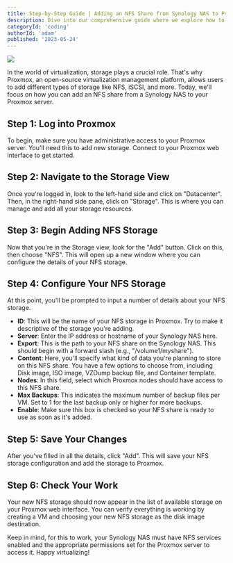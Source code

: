 ```yaml
---
title: Step-by-Step Guide | Adding an NFS Share from Synology NAS to Proxmox 
description: Dive into our comprehensive guide where we explore how to effectively configure and add an NFS Share from a Synology NAS to your Proxmox virtualization platform. Whether you're new to Proxmox or looking to expand your storage options, we'll walk you through each step with clear instructions and crucial considerations, ensuring your setup process is smooth and successful.
categoryId: 'coding'
authorId: 'adam'
published: '2023-05-24'
---
```


![](https://www.linuxboxen.dk/wp-content/uploads/2020/01/nfs-logo.jpg)

In the world of virtualization, storage plays a crucial role. That's why Proxmox, an open-source virtualization management platform, allows users to add different types of storage like NFS, iSCSI, and more. Today, we'll focus on how you can add an NFS share from a Synology NAS to your Proxmox server.

## Step 1: Log into Proxmox

To begin, make sure you have administrative access to your Proxmox server. You'll need this to add new storage. Connect to your Proxmox web interface to get started.

## Step 2: Navigate to the Storage View

Once you're logged in, look to the left-hand side and click on "Datacenter". Then, in the right-hand side pane, click on "Storage". This is where you can manage and add all your storage resources.

## Step 3: Begin Adding NFS Storage

Now that you're in the Storage view, look for the "Add" button. Click on this, then choose "NFS". This will open up a new window where you can configure the details of your NFS storage.

## Step 4: Configure Your NFS Storage

At this point, you'll be prompted to input a number of details about your NFS storage.

- **ID**: This will be the name of your NFS storage in Proxmox. Try to make it descriptive of the storage you're adding.
- **Server**: Enter the IP address or hostname of your Synology NAS here.
- **Export**: This is the path to your NFS share on the Synology NAS. This should begin with a forward slash (e.g., "/volume1/myshare").
- **Content**: Here, you'll specify what kind of data you're planning to store on this NFS share. You have a few options to choose from, including Disk image, ISO image, VZDump backup file, and Container template.
- **Nodes**: In this field, select which Proxmox nodes should have access to this NFS share.
- **Max Backups**: This indicates the maximum number of backup files per VM. Set to 1 for the last backup only or higher for more backups.
- **Enable**: Make sure this box is checked so your NFS share is ready to use as soon as it's added.

## Step 5: Save Your Changes

After you've filled in all the details, click "Add". This will save your NFS storage configuration and add the storage to Proxmox.

## Step 6: Check Your Work

Your new NFS storage should now appear in the list of available storage on your Proxmox web interface. You can verify everything is working by creating a VM and choosing your new NFS storage as the disk image destination.

Keep in mind, for this to work, your Synology NAS must have NFS services enabled and the appropriate permissions set for the Proxmox server to access it. Happy virtualizing!

